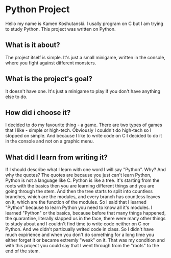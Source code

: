 # Python Project
Hello my name is Kamen Koshutanski. I usally program on C but I am trying to study Python. This project was written on Python.
## What is it about?
The project itself is simple. It's just a small minigame, written in the console, where you fight against different monsters.
## What is the project's goal?
It doesn't have one. It's just a minigame to play if you don't have anything else to do.
## How did i choose it?
I decided to do my favourite thing - a game. There are two types of games that I like - simple or high-tech. Obviously I couldn't do high-tech so I stopped on simple. And because I like to write code on C I decided to do it in the console and not on a graphic menu.
## What did I learn from writing it?
If I should describe what I learn with one word I will say "Python". Why? And why the quotes? The quotes are because you just can't learn Python, Python is not a language like C. Python is like a tree. It's starting from the roots with the basics then you are learning different things and you are going through the stem. And then the tree starts to split into countless branches, which are the modules, and every branch has countless leaves on it, which are the function of the modules. So I said that I learned "Python" because to learn Python you need to know all it's modules. I learned "Python" or the basics, because before that many things happened, the quarantine, literally slapped us in the face, there were many other things to study about and I couldn't find time to write code neither on C nor Python. And we didn't particually writed code in class. So I didn't have much expirience and when you don't do something for a long time you either forget it or became extremly "weak" on it. That was my condition and with this project you could say that I went through from the "roots" to the end of the stem.
